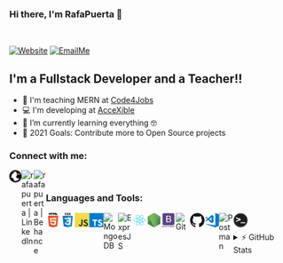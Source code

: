 ### Hi there, I'm RafaPuerta 👋


<br />

[![Website](https://img.shields.io/website?label=rafapuerta.com&style=for-the-badge&url=http%3A%2F%2Frafapuerta.com)](https://rafapuerta.com)
[![EmailMe](https://img.shields.io/badge/info@rafapuerta.com-Email%20me-green?style=for-the-badge)](mailto://info@rafapuerta.com)

## I'm a Fullstack Developer and a Teacher!!

- 🔭 I'm teaching MERN at [Code4Jobs](https://www.code4jobs.com)
- 💻 I'm developing at [AcceXible](https://www.accexible.com)
- 🌱 I’m currently learning everything 🤓
- 🥅 2021 Goals: Contribute more to Open Source projects

### Connect with me:

[<img align="left" alt="rafapuerta" width="22px" src="https://raw.githubusercontent.com/iconic/open-iconic/master/svg/globe.svg" />][website]
[<img align="left" alt="rafapuerta | LinkedIn" width="22px" src="https://cdn.jsdelivr.net/npm/simple-icons@v3/icons/linkedin.svg" />][linkedin]
[<img align="left" alt="rafapuerta | Behance" width="22px" src="https://cdn.jsdelivr.net/npm/simple-icons@3.13.0/icons/behance.svg" />][behance]

<br />

### Languages and Tools:


<img align="left" alt="HTML5" width="26px" src="https://raw.githubusercontent.com/github/explore/80688e429a7d4ef2fca1e82350fe8e3517d3494d/topics/html/html.png" />
<img align="left" alt="CSS3" width="26px" src="https://raw.githubusercontent.com/github/explore/80688e429a7d4ef2fca1e82350fe8e3517d3494d/topics/css/css.png" />
<img align="left" alt="JavaScript" width="26px" src="https://raw.githubusercontent.com/github/explore/80688e429a7d4ef2fca1e82350fe8e3517d3494d/topics/javascript/javascript.png" /><img align="left" alt="TypeScript" width="26px" src="https://raw.githubusercontent.com/devicons/devicon/master/icons/typescript/typescript-original.svg" />
<img align="left" alt="MongoDB" width="26px" src="https://infinapps.com/wp-content/uploads/2018/10/mongodb-logo.png" />
<img align="left" alt="ExpresJS" width="26px" src="https://nestormyrie.com/static/media/expresslogo.bd60c4de.png" />
<img align="left" alt="React" width="26px" src="https://raw.githubusercontent.com/github/explore/80688e429a7d4ef2fca1e82350fe8e3517d3494d/topics/react/react.png" />
<img align="left" alt="Node.js" width="26px" src="https://raw.githubusercontent.com/github/explore/80688e429a7d4ef2fca1e82350fe8e3517d3494d/topics/nodejs/nodejs.png" />
<img align="left" alt="Bootstrap" width="26px" src="https://raw.githubusercontent.com/devicons/devicon/master/icons/bootstrap/bootstrap-plain-wordmark.svg" />
<img align="left" alt="Git" width="26px" src="https://www.innerzaurus.com/wp-content/uploads/2020/08/Logo-de-Git.png" />
<img align="left" alt="GitHub" width="26px" src="https://raw.githubusercontent.com/github/explore/78df643247d429f6cc873026c0622819ad797942/topics/github/github.png" />



<img align="left" alt="Visual Studio Code" width="26px" src="https://raw.githubusercontent.com/github/explore/80688e429a7d4ef2fca1e82350fe8e3517d3494d/topics/visual-studio-code/visual-studio-code.png" />
<img align="left" alt="Postman" width="26px" src="https://www.vectorlogo.zone/logos/getpostman/getpostman-icon.svg" />
<img align="left" alt="Terminal" width="26px" src="https://raw.githubusercontent.com/github/explore/80688e429a7d4ef2fca1e82350fe8e3517d3494d/topics/terminal/terminal.png" />




<br />
<br />

</details>

<details>
  <summary>⚡ GitHub Stats</summary>

  <img src="https://github-readme-stats.vercel.app/api/top-langs?username=rafapuerta&show_icons=true&locale=en&layout=compact" alt="rafapuerta" />

<img src="https://github-readme-streak-stats.herokuapp.com/?user=rafapuerta&" alt="rafapuerta" />

</details>

[website]: http://rafapuerta.com
[mail]: mailto://info@rafapuerta.com
[linkedin]: hhttps://linkedin.com/in/rafa-puerta-60633967/
[behance]: https://www.behance.net/rafapuerta
